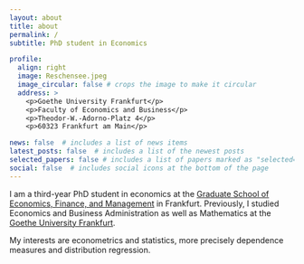 ```yaml
---
layout: about
title: about
permalink: /
subtitle: PhD student in Economics

profile:
  align: right
  image: Reschensee.jpeg
  image_circular: false # crops the image to make it circular
  address: >
    <p>Goethe University Frankfurt</p>
    <p>Faculty of Economics and Business</p>
    <p>Theodor-W.-Adorno-Platz 4</p>
    <p>60323 Frankfurt am Main</p>

news: false  # includes a list of news items
latest_posts: false  # includes a list of the newest posts
selected_papers: false # includes a list of papers marked as "selected={true}"
social: false  # includes social icons at the bottom of the page
---
```


I am a third-year PhD student in economics at the [Graduate School of Economics, Finance, and Management](https://www.gsefm.eu/about-us.html) in Frankfurt. Previously, I studied Economics and Business Administration as well as Mathematics at the [Goethe University Frankfurt](https://www.uni-frankfurt.de/de?locale=de). 

My interests are econometrics and statistics, more precisely dependence measures and distribution regression.

